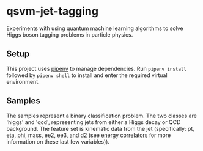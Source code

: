# qsvm-jet-tagging
Experiments with using quantum machine learning algorithms to solve Higgs boson tagging problems in particle physics.

## Setup
This project uses [pipenv](https://pipenv.readthedocs.io/en/latest/) to manage dependencies. Run `pipenv install` followed by `pipenv shell` to install and enter the required virtual environment.

## Samples
The samples represent a binary classification problem. The two classes are 'higgs' and 'qcd', representing jets from either a Higgs decay or QCD background. The feature set is kinematic data from the jet (specifically: pt, eta, phi, mass, ee2, ee3, and d2 (see [energy correlators](https://arxiv.org/pdf/1411.0665.pdf) for more information on these last few variables)). 
